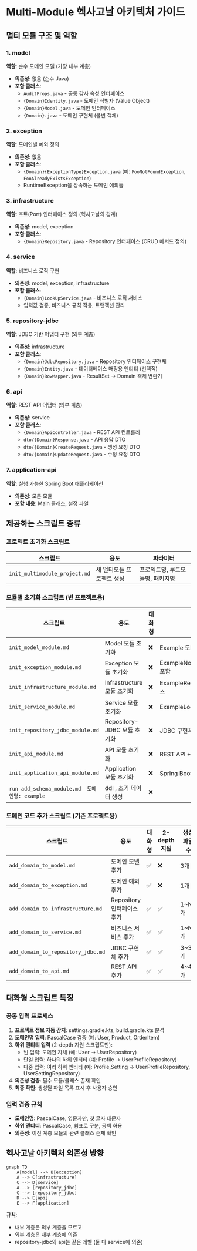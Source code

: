 # Multi-Module 헥사고날 아키텍처 가이드

## 멀티 모듈 구조 및 역할

### 1. model
**역할**: 순수 도메인 모델 (가장 내부 계층)
- **의존성**: 없음 (순수 Java)
- **포함 클래스**:
  - `AuditProps.java` - 공통 감사 속성 인터페이스
  - `{Domain}Identity.java` - 도메인 식별자 (Value Object)
  - `{Domain}Model.java` - 도메인 인터페이스
  - `{Domain}.java` - 도메인 구현체 (불변 객체)

### 2. exception
**역할**: 도메인별 예외 정의
- **의존성**: 없음
- **포함 클래스**:
  - `{Domain}{ExceptionType}Exception.java` (예: `FooNotFoundException`, `FooAlreadyExistsException`)
  - RuntimeException을 상속하는 도메인 예외들

### 3. infrastructure
**역할**: 포트(Port) 인터페이스 정의 (헥사고날의 경계)
- **의존성**: model, exception
- **포함 클래스**:
  - `{Domain}Repository.java` - Repository 인터페이스 (CRUD 메서드 정의)

### 4. service
**역할**: 비즈니스 로직 구현
- **의존성**: model, exception, infrastructure
- **포함 클래스**:
  - `{Domain}LookUpService.java` - 비즈니스 로직 서비스
  - 입력값 검증, 비즈니스 규칙 적용, 트랜잭션 관리

### 5. repository-jdbc
**역할**: JDBC 기반 어댑터 구현 (외부 계층)
- **의존성**: infrastructure
- **포함 클래스**:
  - `{Domain}JdbcRepository.java` - Repository 인터페이스 구현체
  - `{Domain}Entity.java` - 데이터베이스 매핑용 엔티티 (선택적)
  - `{Domain}RowMapper.java` - ResultSet → Domain 객체 변환기

### 6. api
**역할**: REST API 어댑터 (외부 계층)
- **의존성**: service
- **포함 클래스**:
  - `{Domain}ApiController.java` - REST API 컨트롤러
  - `dto/{Domain}Response.java` - API 응답 DTO
  - `dto/{Domain}CreateRequest.java` - 생성 요청 DTO
  - `dto/{Domain}UpdateRequest.java` - 수정 요청 DTO

### 7. application-api
**역할**: 실행 가능한 Spring Boot 애플리케이션
- **의존성**: 모든 모듈
- **포함 내용**: Main 클래스, 설정 파일

## 제공하는 스크립트 종류

### 프로젝트 초기화 스크립트
| 스크립트 | 용도 | 파라미터 |
|---------|------|----------|
| `init_multimodule_project.md` | 새 멀티모듈 프로젝트 생성 | 프로젝트명, 루트모듈명, 패키지명 |

### 모듈별 초기화 스크립트 (빈 프로젝트용)
| 스크립트                                      | 용도                     | 대화형 | 비고 |
|-------------------------------------------|------------------------|--------|------|
| `init_model_module.md`                    | Model 모듈 초기화           | ❌ | Example 도메인 포함 |
| `init_exception_module.md`                | Exception 모듈 초기화       | ❌ | ExampleNotFoundException 포함 |
| `init_infrastructure_module.md`           | Infrastructure 모듈 초기화  | ❌ | ExampleRepository 인터페이스 |
| `init_service_module.md`                  | Service 모듈 초기화         | ❌ | ExampleLookUpService |
| `init_repository_jdbc_module.md`          | Repository-JDBC 모듈 초기화 | ❌ | JDBC 구현체들 |
| `init_api_module.md`                      | API 모듈 초기화             | ❌ | REST API + DTO들 |
| `init_application_api_module.md`          | Application 모듈 초기화     | ❌ | Spring Boot 메인 클래스 |
| `run add_schema_module.md  도메인명: example` | ddl , 초기 데이터 생성        | ❌ |  |


### 도메인 코드 추가 스크립트 (기존 프로젝트용)
| 스크립트 | 용도 | 대화형 | 2-depth 지원 | 생성 파일 수 |
|---------|------|--------|-------------|-------------|
| `add_domain_to_model.md` | 도메인 모델 추가 | ✅ | ❌ | 3개 |
| `add_domain_to_exception.md` | 도메인 예외 추가 | ✅ | ❌ | 1개 |
| `add_domain_to_infrastructure.md` | Repository 인터페이스 추가 | ✅ | ✅ | 1~N개 |
| `add_domain_to_service.md` | 비즈니스 서비스 추가 | ✅ | ✅ | 1~N개 |
| `add_domain_to_repository_jdbc.md` | JDBC 구현체 추가 | ✅ | ✅ | 3~3N개 |
| `add_domain_to_api.md` | REST API 추가 | ✅ | ✅ | 4~4N개 |

## 대화형 스크립트 특징

### 공통 입력 프로세스
1. **프로젝트 정보 자동 감지**: settings.gradle.kts, build.gradle.kts 분석
2. **도메인명 입력**: PascalCase 검증 (예: User, Product, OrderItem)
3. **하위 엔티티 입력** (2-depth 지원 스크립트만):
   - 빈 입력: 도메인 자체 (예: User → UserRepository)
   - 단일 입력: 하나의 하위 엔티티 (예: Profile → UserProfileRepository)
   - 다중 입력: 여러 하위 엔티티 (예: Profile,Setting → UserProfileRepository, UserSettingRepository)
4. **의존성 검증**: 필수 모듈/클래스 존재 확인
5. **최종 확인**: 생성될 파일 목록 표시 후 사용자 승인

### 입력 검증 규칙
- **도메인명**: PascalCase, 영문자만, 첫 글자 대문자
- **하위 엔티티**: PascalCase, 쉼표로 구분, 공백 허용
- **의존성**: 이전 계층 모듈의 관련 클래스 존재 확인

## 헥사고날 아키텍처 의존성 방향

```mermaid
graph TD
    A[model] --> B[exception]
    A --> C[infrastructure]
    C --> D[service]
    A --> [repository_jdbc]
    C --> [repository_jdbc]
    D --> E[api]
    E --> F[application]
```

**규칙**:
- 내부 계층은 외부 계층을 모르고
- 외부 계층은 내부 계층에 의존
- repository-jdbc와 api는 같은 레벨 (둘 다 service에 의존)